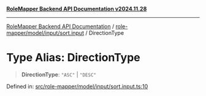 [**RoleMapper Backend API Documentation v2024.11.28**](../../../../../README.md)

***

[RoleMapper Backend API Documentation](../../../../../modules.md) / [role-mapper/model/input/sort.input](../README.md) / DirectionType

# Type Alias: DirectionType

> **DirectionType**: `"ASC"` \| `"DESC"`

Defined in: [src/role-mapper/model/input/sort.input.ts:10](https://github.com/FlowCraft-AG/RoleMapper/blob/1b2b6c233762d0bcac1cf2d3fd5c5f2ed014cf3e/backend/src/role-mapper/model/input/sort.input.ts#L10)

